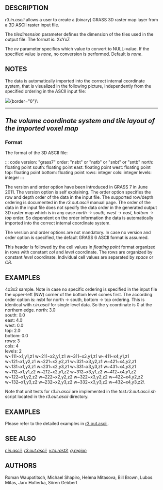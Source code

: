 ## DESCRIPTION

*r3.in.ascii* allows a user to create a (binary) GRASS 3D raster map
layer from a 3D ASCII raster input file.

The *tiledimension* parameter defines the dimension of the tiles used in
the output file. The format is: XxYxZ

The *nv* parameter specifies which value to convert to NULL-value. If
the specified value is *none*, no conversion is performed. Default is
*none*.

## NOTES

The data is automatically imported into the correct internal coordinate
system, that is visualized in the following picture, independently from
the specified ordering in the ASCII input file:

![](raster3d_layout.png){border="0"}\

  --------------------------------------------------------------------------
  *The volume coordinate system and tile layout of the imported voxel map*
  --------------------------------------------------------------------------

### Format

The format of the 3D ASCII file:

::: code
    version: "grass7"
    order:   "nsbt" or "nstb" or "snbt" or "sntb"
    north:   floating point
    south:   floating point
    east:    floating point
    west:    floating point
    top:     floating point
    bottom:  floating point
    rows:    integer
    cols:    integer
    levels:  integer
:::

The version and order option have been introduced in GRASS 7 in June
2011. The version option is self explaining. The order option specifies
the row and depth order of the data in the input file. The supported
row/depth ordering is documented in the *r3.out.ascii* manual page. The
order of the data in the input file does not specify the data order in
the generated output 3D raster map which is in any case *north -\>
south, west -\> east, bottom -\> top* order. So dependent on the order
information the data is automatically imported into the correct internal
coordinate system.

The version and order options are not mandatory. In case no version and
order option is specified, the default GRASS 6 ASCII format is assumed.

This header is followed by the cell values in *floating point* format
organized in rows with constant *col* and *level* coordinate. The rows
are organized by constant *level* coordinate. Individual cell values are
separated by *space* or *CR*.

## EXAMPLES

4x3x2 sample. Note in case no specific ordering is specified in the
input file the upper-left (NW) corner of the bottom level comes first.
The according order option is: nsbt for north -\> south, bottom -\> top
ordering. This is identical with *r.in.ascii* for single level data. So
the y coordinate is 0 at the northern edge. north: 3.0\
south: 0.0\
east: 4.0\
west: 0.0\
top: 2.0\
bottom: 0.0\
rows: 3\
cols: 4\
levels: 2\
w~111~x1,y1,z1 w~211~x2,y1,z1 w~311~x3,y1,z1 w~411~x4,y1,z1\
w~121~x1,y2,z1 w~221~x2,y2,z1 w~321~x3,y2,z1 w~421~x4,y2,z1\
w~131~x1,y3,z1 w~231~x2,y3,z1 w~331~x3,y3,z1 w~431~x4,y3,z1\
w~112~x1,y1,z2 w~212~x2,y1,z2 w~312~x3,y1,z2 w~412~x4,y1,z2\
w~122~x1,y2,z2 w~222~x2,y2,z2 w~322~x3,y2,z2 w~422~x4,y2,z2\
w~132~x1,y3,z2 w~232~x2,y3,z2 w~332~x3,y3,z2 w~432~x4,y3,z2\

Note that unit tests for *r3.in.ascii* are implemented in the
*test.r3.out.ascii.sh* script located in the *r3.out.ascii* directory.

## EXAMPLES

Please refer to the detailed examples in
[r3.out.ascii](r3.out.ascii.html).

## SEE ALSO

*[r.in.ascii](r.in.ascii.html), [r3.out.ascii](r3.out.ascii.html),
[v.to.rast3](v.to.rast3.html), [g.region](g.region.html)*

## AUTHORS

Roman Waupotitsch, Michael Shapiro, Helena Mitasova, Bill Brown, Lubos
Mitas, Jaro Hofierka, Sören Gebbert
